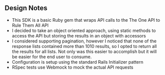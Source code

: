 ## Design Notes

- This SDK is a basic Ruby gem that wraps API calls to the The One API to Rule Them All API
- I decided to take an object oriented approach, using static methods to access the API but storing the results in an object with accessors
- I considered supporting pagination, however I noticed that none of the response lists contained more than 1010 results, so I opted to return all the results for all lists. Not only was this easier to accomplish but it will be easier for the end user to consume.
- Configuration is setup using the standard Rails Initializer pattern
- RSpec tests use Webmock to mock the actual API requests
